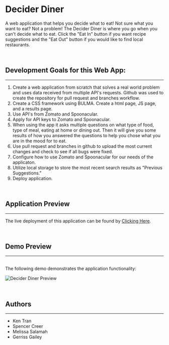 # Decider Diner
A web application that helps you decide what to eat!
Not sure what you want to eat? Not a problem!
The Decider Diner is where you go when you can't decide what to eat. Click the "Eat In" button if you want recipe suggestions and the "Eat Out" button if you would like to find local restaurants.

<br>

## Development Goals for this Web App:
---
1. Create a web application from scratch that solves a real world problem and uses data received from multiple API's requests. Github was used to create the repository for pull request and branches workflow.
2. Create a CSS framework using BULMA. Create a html page, JS page, and a results page.
3. Use API's from Zomato and Spoonacular.
4. Apply for API keys to Zomato and Spoonacular.
5. When using the app it asks multiple questions on what type of food, type of meal, eating at home or dining out. Then it will give you some results of how you answered the questions to help you chose what you are in the mood for to eat.
6. Use pull request and branches in github to upload the most current changes and check to see if all bugs were fixed.
7. Configure how to use Zomato and Spoonacular for our needs of the applicaton.
8. Utilize local storage to store the most recent search results as "Previous Suggestions."
9. Deploy application.

<br>

## Application Preview
---

The live deployment of this application can be found by [Clicking Here](https://kentran801.github.io/Dine-Decider/).

<br>

## Demo Preview
---
<br>
The following demo demonstrates the application functionality:

![Decider Diner Preview](assets/demo/preview.gif)

<br>

## Authors
---
* Ken Tran
* Spencer Creer
* Melissa Salamah
* Gerriss Gailey